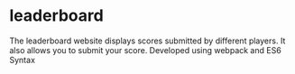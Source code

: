 # leaderboard
The leaderboard website displays scores submitted by different players. It also allows you to submit your score. Developed using webpack and ES6 Syntax
